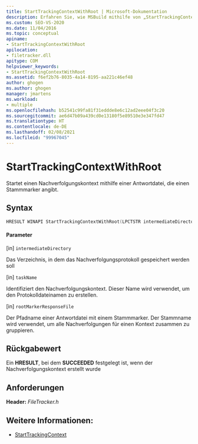 ```yaml
---
title: StartTrackingContextWithRoot | Microsoft-Dokumentation
description: Erfahren Sie, wie MSBuild mithilfe von „StartTrackingContextWithRoot“ einen Nachverfolgungskontext unter Verwendung einer Antwortdatei startet, die einen Stammmarker angibt.
ms.custom: SEO-VS-2020
ms.date: 11/04/2016
ms.topic: conceptual
apiname:
- StartTrackingContextWithRoot
apilocation:
- filetracker.dll
apitype: COM
helpviewer_keywords:
- StartTrackingContextWithRoot
ms.assetid: f6ef2b76-8035-4a14-8195-aa221c46ef48
author: ghogen
ms.author: ghogen
manager: jmartens
ms.workload:
- multiple
ms.openlocfilehash: b52541c99fa81f31eddde8e6c12ad2eee04f3c20
ms.sourcegitcommit: ae6d47b09a439cd0e13180f5e89510e3e347fd47
ms.translationtype: HT
ms.contentlocale: de-DE
ms.lasthandoff: 02/08/2021
ms.locfileid: "99967045"
---
```

# <a name="starttrackingcontextwithroot"></a>StartTrackingContextWithRoot

Startet einen Nachverfolgungskontext mithilfe einer Antwortdatei, die einen Stammmarker angibt.

## <a name="syntax"></a>Syntax

```cpp
HRESULT WINAPI StartTrackingContextWithRoot(LPCTSTR intermediateDirectory, LPCTSTR taskName, LPCTSTR rootMarkerResponseFile);
```

#### <a name="parameters"></a>Parameter

[in] `intermediateDirectory`

 Das Verzeichnis, in dem das Nachverfolgungsprotokoll gespeichert werden soll

[in] `taskName`

 Identifiziert den Nachverfolgungskontext. Dieser Name wird verwendet, um den Protokolldateinamen zu erstellen.

[in] `rootMarkerResponseFile`

 Der Pfadname einer Antwortdatei mit einem Stammmarker. Der Stammname wird verwendet, um alle Nachverfolgungen für einen Kontext zusammen zu gruppieren.

## <a name="return-value"></a>Rückgabewert

 Ein **HRESULT**, bei dem **SUCCEEDED** festgelegt ist, wenn der Nachverfolgungskontext erstellt wurde

## <a name="requirements"></a>Anforderungen

 **Header:** *FileTracker.h*

## <a name="see-also"></a>Weitere Informationen:

- [StartTrackingContext](../msbuild/starttrackingcontext.md)